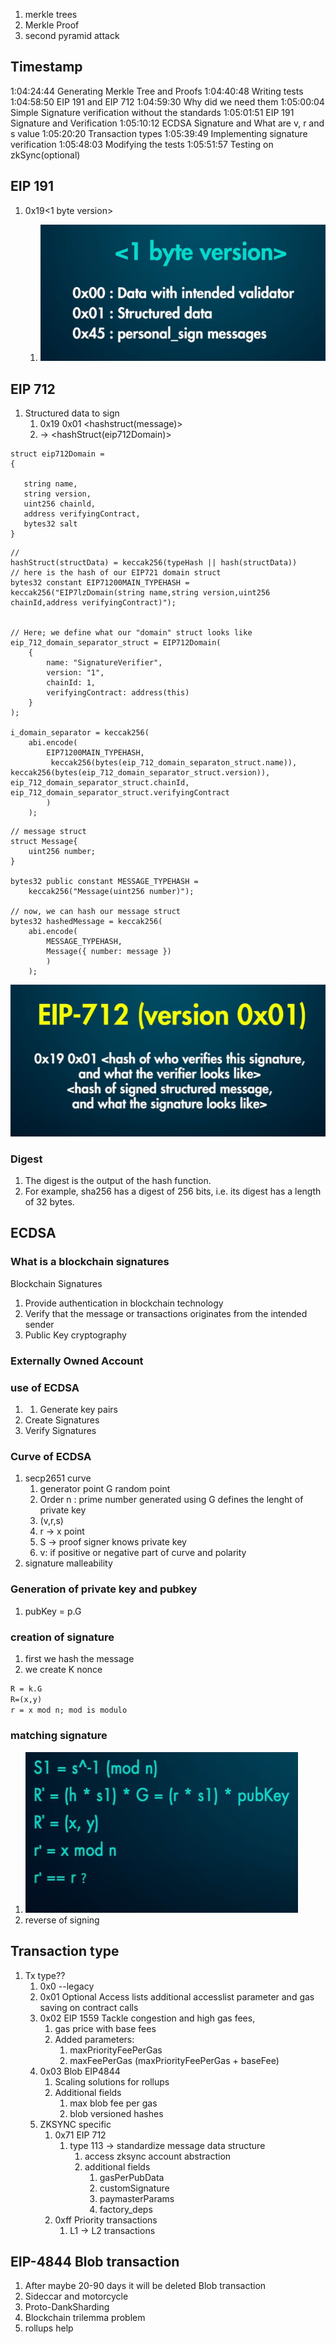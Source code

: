 1. merkle trees
2. Merkle Proof
3. second pyramid attack


## Timestamp 
1:04:24:44 Generating Merkle Tree and Proofs
1:04:40:48 Writing tests
1:04:58:50 EIP 191 and EIP 712
1:04:59:30 Why did we need them
1:05:00:04 Simple Signature verification without the standards
1:05:01:51 EIP 191 Signature and Verification
1:05:10:12 ECDSA Signature and What are v, r and s value
1:05:20:20 Transaction types
1:05:39:49 Implementing signature verification
1:05:48:03 Modifying the tests
1:05:51:57 Testing on zkSync(optional)


## EIP 191

1. 0x19<1 byte version> <version specific data><data to sign>
   1. ![1 byte version](image.png)


## EIP 712

1. Structured data to sign
   1. 0x19 0x01 <domainSeparator> <hashstruct(message)>
   2. <domainseparator> -> <hashStruct(eip712Domain)>

 ```Solidity
 struct eip712Domain = 
 { 
    
    string name, 
    string version, 
    uint256 chainld, 
    address verifyingContract, 
    bytes32 salt  
}
 ```


```Solidity
// 
hashStruct(structData) = keccak256(typeHash || hash(structData))
// here is the hash of our EIP721 domain struct
bytes32 constant EIP71200MAIN_TYPEHASH = 
keccak256("EIP7lzDomain(string name,string version,uint256 chainId,address verifyingContract)");


// Here; we define what our "domain" struct looks like 
eip_712_domain_separator_struct = EIP712Domain(
    { 
        name: "SignatureVerifier", 
        version: "1",
        chainId: 1, 
        verifyingContract: address(this) 
    }
);

i_domain_separator = keccak256( 
    abi.encode( 
        EIP71200MAIN_TYPEHASH,
         keccak256(bytes(eip_712_domain_separaton_struct.name)), keccak256(bytes(eip_712_domain_separator_struct.version)), eip_712_domain_separator_struct.chainId, eip_712_domain_separator_struct.verifyingContract 
        ) 
    );
```

```Solidity
// message struct
struct Message{
    uint256 number;
}

bytes32 public constant MESSAGE_TYPEHASH = 
    keccak256("Message(uint256 number)");

// now, we can hash our message struct 
bytes32 hashedMessage = keccak256(
    abi.encode(
        MESSAGE_TYPEHASH, 
        Message({ number: message })
        )
    );

```

![EIP-712(version 0x01)](image-1.png)

### Digest

1. The digest is the output of the hash function.
2. For example, sha256 has a digest of 256 bits, i.e. its digest has a length of 32 bytes.


## ECDSA




### What is a blockchain signatures

Blockchain Signatures 
1.  Provide authentication in blockchain technology 
2.  Verify that the message or transactions originates from the intended sender
3. Public Key cryptography

### Externally Owned Account

### use of ECDSA

1. 1. Generate key pairs 
2. Create Signatures
3. Verify Signatures


### Curve of ECDSA

1. secp2651 curve 
   1. generator point G random point
   2. Order n : prime number generated using G defines the lenght of private key
   3. (v,r,s)
   4. r -> x point
   5. S -> proof signer knows private key
   6. v: if positive or negative part of curve and polarity
2. signature malleability

### Generation of private key and pubkey

1. pubKey = p.G 

### creation of signature

1. first we hash the message
2. we create K nonce

```latex
R = k.G
R=(x,y)
r = x mod n; mod is modulo
```



### matching signature
1. ![alt text](image-2.png)
2. reverse of signing



## Transaction type

1. Tx type??
   1. 0x0 --legacy
   2. 0x01 Optional Access lists additional accesslist parameter and gas saving on contract calls
   3. 0x02 EIP 1559 Tackle congestion and high gas fees,
      1.  gas price with base fees
      2.  Added parameters: 
          1.   maxPriorityFeePerGas 
          2.   maxFeePerGas (maxPriorityFeePerGas + baseFee)
   4. 0x03 Blob EIP4844
      1. Scaling solutions for rollups
      2. Additional fields
         1. max blob fee per gas
         2. blob versioned hashes
   5. ZKSYNC specific
      1. 0x71 EIP 712
         1. type 113 -> standardize message data structure
            1. access zksync account abstraction
            2. additional fields
               1. gasPerPubData
               2. customSignature
               3. paymasterParams
               4. factory_deps
      2. 0xff Priority transactions
         1. L1 -> L2 transactions

## EIP-4844 Blob transaction

1. After maybe 20-90 days it will be deleted Blob transaction
2. Sideccar and motorcycle 
3. Proto-DankSharding
4. Blockchain trilemma problem
5. rollups help